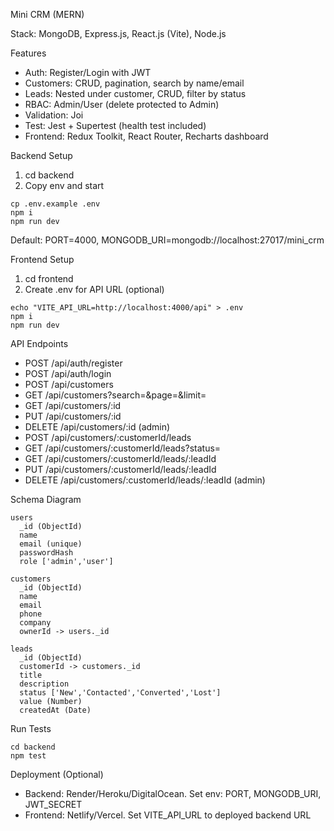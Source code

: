 Mini CRM (MERN)

Stack: MongoDB, Express.js, React.js (Vite), Node.js

Features
- Auth: Register/Login with JWT
- Customers: CRUD, pagination, search by name/email
- Leads: Nested under customer, CRUD, filter by status
- RBAC: Admin/User (delete protected to Admin)
- Validation: Joi
- Test: Jest + Supertest (health test included)
- Frontend: Redux Toolkit, React Router, Recharts dashboard

Backend Setup
1) cd backend
2) Copy env and start
```
cp .env.example .env
npm i
npm run dev
```
Default: PORT=4000, MONGODB_URI=mongodb://localhost:27017/mini_crm

Frontend Setup
1) cd frontend
2) Create .env for API URL (optional)
```
echo "VITE_API_URL=http://localhost:4000/api" > .env
npm i
npm run dev
```

API Endpoints
- POST /api/auth/register
- POST /api/auth/login
- POST /api/customers
- GET /api/customers?search=&page=&limit=
- GET /api/customers/:id
- PUT /api/customers/:id
- DELETE /api/customers/:id (admin)
- POST /api/customers/:customerId/leads
- GET /api/customers/:customerId/leads?status=
- GET /api/customers/:customerId/leads/:leadId
- PUT /api/customers/:customerId/leads/:leadId
- DELETE /api/customers/:customerId/leads/:leadId (admin)

Schema Diagram
```
users
  _id (ObjectId)
  name
  email (unique)
  passwordHash
  role ['admin','user']

customers
  _id (ObjectId)
  name
  email
  phone
  company
  ownerId -> users._id

leads
  _id (ObjectId)
  customerId -> customers._id
  title
  description
  status ['New','Contacted','Converted','Lost']
  value (Number)
  createdAt (Date)
```

Run Tests
```
cd backend
npm test
```

Deployment (Optional)
- Backend: Render/Heroku/DigitalOcean. Set env: PORT, MONGODB_URI, JWT_SECRET
- Frontend: Netlify/Vercel. Set VITE_API_URL to deployed backend URL



